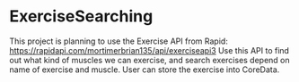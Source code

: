 # ExerciseSearching
This project is planning to use the Exercise API from Rapid: https://rapidapi.com/mortimerbrian135/api/exerciseapi3
Use this API to find out what kind of muscles we can exercise, and search exercises depend on name of exercise and muscle. 
User can store the exercise into CoreData.

